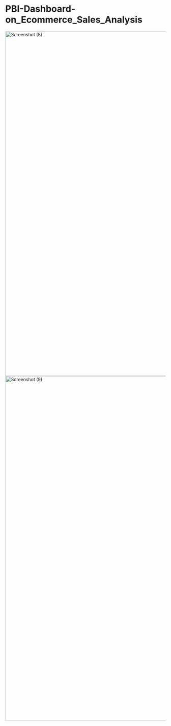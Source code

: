 # PBI-Dashboard-on_Ecommerce_Sales_Analysis

<img width="1920" height="1080" alt="Screenshot (8)" src="https://github.com/user-attachments/assets/962dc251-555c-44be-a0f3-5f4510fa216e" />
<img width="1920" height="1080" alt="Screenshot (9)" src="https://github.com/user-attachments/assets/253a4134-32a0-40f3-84c0-dc8815eb0637" />
